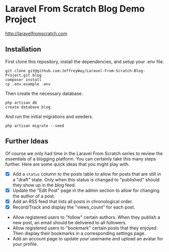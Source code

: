 # Laravel From Scratch Blog Demo Project

http://laravelfromscratch.com

## Installation

First clone this repository, install the dependencies, and setup your .env file.

```
git clone git@github.com:JeffreyWay/Laravel-From-Scratch-Blog-Project.git blog
composer install
cp .env.example .env
```

Then create the necessary database.

```
php artisan db
create database blog
```

And run the initial migrations and seeders.

```
php artisan migrate --seed
```

## Further Ideas

Of course we only had time in the Laravel From Scratch series to review the essentials of a blogging platform. You can certainly take this many 
steps further. Here are some quick ideas that you might play with.

- [x] Add a `status` column to the posts table to allow for posts that are still in a "draft" state. Only when this status is changed to "published" should they show up in the blog feed. 
- [x] Update the "Edit Post" page in the admin section to allow for changing the author of a post.
- [x] Add an RSS feed that lists all posts in chronological order.
- [x] Record/Track and display the "views_count" for each post.
- Allow registered users to "follow" certain authors. When they publish a new post, an email should be delivered to all followers.
- Allow registered users to "bookmark" certain posts that they enjoyed. Then display their bookmarks in a corresponding settings page.
- Add an account page to update your username and upload an avatar for your profile.

